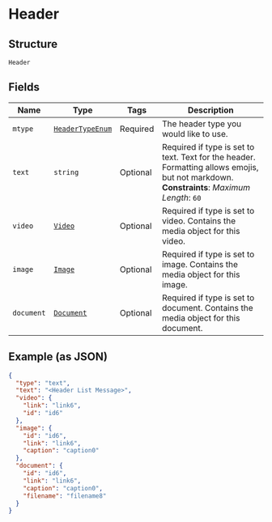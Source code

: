 
# Header

## Structure

`Header`

## Fields

| Name | Type | Tags | Description |
|  --- | --- | --- | --- |
| `mtype` | [`HeaderTypeEnum`](../../doc/models/header-type-enum.md) | Required | The header type you would like to use. |
| `text` | `string` | Optional | Required if type is set to text. Text for the header. Formatting allows emojis, but not markdown.<br>**Constraints**: *Maximum Length*: `60` |
| `video` | [`Video`](../../doc/models/video.md) | Optional | Required if type is set to video. Contains the media object for this video. |
| `image` | [`Image`](../../doc/models/image.md) | Optional | Required if type is set to image. Contains the media object for this image. |
| `document` | [`Document`](../../doc/models/document.md) | Optional | Required if type is set to document. Contains the media object for this document. |

## Example (as JSON)

```json
{
  "type": "text",
  "text": "<Header List Message>",
  "video": {
    "link": "link6",
    "id": "id6"
  },
  "image": {
    "id": "id6",
    "link": "link6",
    "caption": "caption0"
  },
  "document": {
    "id": "id6",
    "link": "link6",
    "caption": "caption0",
    "filename": "filename8"
  }
}
```


